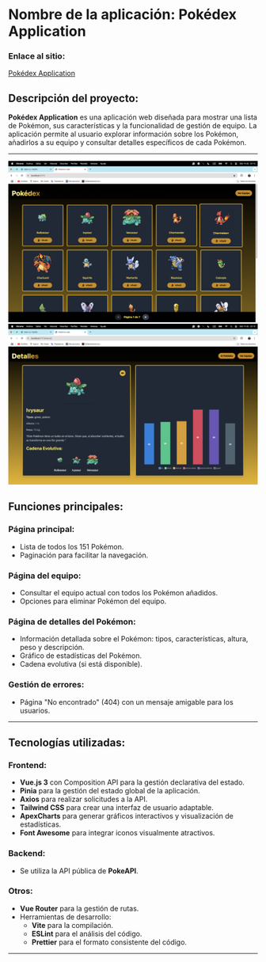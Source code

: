 # Nombre de la aplicación: Pokédex Application

### **Enlace al sitio:**  
[Pokédex Application](https://balinsvet-12-2024.netlify.app/)

## Descripción del proyecto:
**Pokédex Application** es una aplicación web diseñada para mostrar una lista de Pokémon, sus características y la funcionalidad de gestión de equipo. La aplicación permite al usuario explorar información sobre los Pokémon, añadirlos a su equipo y consultar detalles específicos de cada Pokémon.

---

![Página principal](1.png)
![Página detalles](2.png)

## **Funciones principales:**

### **Página principal:**
- Lista de todos los 151 Pokémon.
- Paginación para facilitar la navegación.

### **Página del equipo:**
- Consultar el equipo actual con todos los Pokémon añadidos.
- Opciones para eliminar Pokémon del equipo.

### **Página de detalles del Pokémon:**
- Información detallada sobre el Pokémon: tipos, características, altura, peso y descripción.
- Gráfico de estadísticas del Pokémon.
- Cadena evolutiva (si está disponible).

### **Gestión de errores:**
- Página "No encontrado" (404) con un mensaje amigable para los usuarios.

---

## **Tecnologías utilizadas:**

### **Frontend:**
- **Vue.js 3** con Composition API para la gestión declarativa del estado.
- **Pinia** para la gestión del estado global de la aplicación.
- **Axios** para realizar solicitudes a la API.
- **Tailwind CSS** para crear una interfaz de usuario adaptable.
- **ApexCharts** para generar gráficos interactivos y visualización de estadísticas.
- **Font Awesome** para integrar iconos visualmente atractivos.

### **Backend:**
- Se utiliza la API pública de **PokeAPI**.

### **Otros:**
- **Vue Router** para la gestión de rutas.
- Herramientas de desarrollo:
  - **Vite** para la compilación.
  - **ESLint** para el análisis del código.
  - **Prettier** para el formato consistente del código.

---
